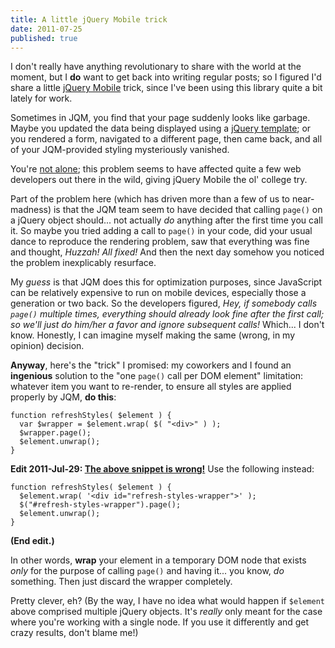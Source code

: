 ```yaml
---
title: A little jQuery Mobile trick
date: 2011-07-25
published: true
---
```


I don't really have anything revolutionary to share with the world at the moment, but I **do** want to get back into writing regular posts; so I figured I'd share a little [jQuery Mobile](http://jquerymobile.com/) trick, since I've been using this library quite a bit lately for work.

Sometimes in JQM, you find that your page suddenly looks like garbage. Maybe you updated the data being displayed using a [jQuery template](http://api.jquery.com/category/plugins/templates/); or you rendered a form, navigated to a different page, then came back, and all of your JQM-provided styling mysteriously vanished.

You're [not alone](http://stackoverflow.com/questions/5249250); this problem seems to have affected quite a few web developers out there in the wild, giving jQuery Mobile the ol' college try.

Part of the problem here (which has driven more than a few of us to near-madness) is that the JQM team seem to have decided that calling `page()` on a jQuery object should... not actually *do* anything after the first time you call it. So maybe you tried adding a call to `page()` in your code, did your usual dance to reproduce the rendering problem, saw that everything was fine and thought, *Huzzah! All fixed!* And then the next day somehow you noticed the problem inexplicably resurface.

My *guess* is that JQM does this for optimization purposes, since JavaScript can be relatively expensive to run on mobile devices, especially those a generation or two back. So the developers figured, *Hey, if somebody calls `page()` multiple times, everything should already look fine after the first call; so we'll just do him/her a favor and ignore subsequent calls!* Which... I don't know. Honestly, I can imagine myself making the same (wrong, in my opinion) decision.

**Anyway**, here's the "trick" I promised: my coworkers and I found an **ingenious** solution to the "one `page()` call per DOM element" limitation: whatever item you want to re-render, to ensure all styles are applied properly by JQM, **do this**:

~~~{: lang=javascript }
function refreshStyles( $element ) {
  var $wrapper = $element.wrap( $( "<div>" ) );
  $wrapper.page();
  $element.unwrap();
}
~~~

**Edit 2011-Jul-29: [The above snippet is wrong!](/posts/jquery-mobile-trick-correction.html)** Use the following instead:

~~~{: lang=javascript }
function refreshStyles( $element ) {
  $element.wrap( '<div id="refresh-styles-wrapper">' );
  $("#refresh-styles-wrapper").page();
  $element.unwrap();
}
~~~

**(End edit.)**

In other words, **wrap** your element in a temporary DOM node that exists *only* for the purpose of calling `page()` and having it... you know, *do* something. Then just discard the wrapper completely.

Pretty clever, eh? (By the way, I have no idea what would happen if `$element` above comprised multiple jQuery objects. It's *really* only meant for the case where you're working with a single node. If you use it differently and get crazy results, don't blame me!)
